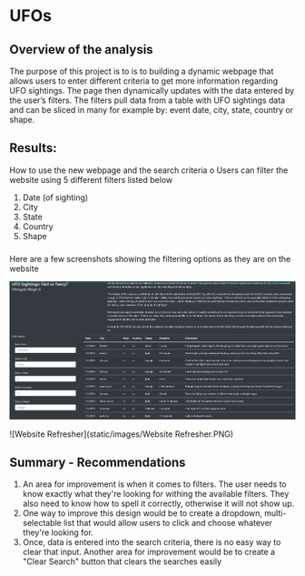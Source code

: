 # UFOs

## Overview of the analysis
The purpose of this project is to is to building a dynamic webpage that allows users to enter different criteria to get more information regarding UFO sightings. The page then dynamically updates with the data entered by the user’s filters. The filters pull data from a table with UFO sightings data and can be sliced in many for example by: event date, city, state, country or shape.


## Results: 
How to use the new webpage and the search criteria 
o    Users can filter the website using 5 different filters listed below

1.	Date (of sighting)
2.	City
3. 	State
4.	Country
5. 	Shape 

###
Here are a few screenshots showing the filtering options as they are on the website

![Website Filters](https://github.com/amburu4159/UFOs/blob/main/static/images/Website%20filters.PNG)


![Website Refresher](static/images/Website Refresher.PNG)



## Summary - Recommendations

1.   An area for improvement is when it comes to filters. The user needs to know exactly what they're looking for withing the available filters. They also need to know how to spell it correctly, otherwise it will not show up. 
2.   One way to improve this design would be to create a dropdown, multi-selectable list that would allow users to click and choose whatever they're looking for.
3.   Once, data is entered into the search criteria, there is no easy way to clear that input. Another area for improvement would be to create a "Clear Search" button that clears the searches easily
